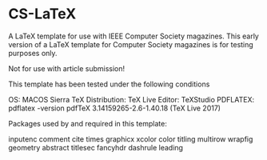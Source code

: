 # CS-LaTeX

A LaTeX template for use with IEEE Computer Society magazines. This early version of a LaTeX template for Computer Society magazines is for testing purposes only.

Not for use with article submission!

This template has been tested under the following conditions

OS: MACOS Sierra TeX 
Distribution: TeX Live 
Editor: TeXStudio 
PDFLATEX: pdflatex -version pdfTeX 3.14159265-2.6-1.40.18 (TeX Live 2017)

Packages used by and required in this template:

inputenc 
comment 
cite 
times 
graphicx 
xcolor 
color 
titling 
multirow 
wrapfig 
geometry 
abstract
titlesec
fancyhdr
dashrule 
leading
